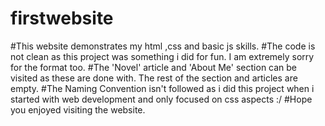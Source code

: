 # firstwebsite
#This website demonstrates my html ,css and basic js skills.
#The code is not clean as this project was something i did for fun. I am extremely sorry for the format too.
#The 'Novel' article and 'About Me' section can be visited as these are done with. The rest of the section and articles are empty.
#The Naming Convention isn't followed as i did this project when i started with web development and only focused on css aspects :/
#Hope you enjoyed visiting the website.
